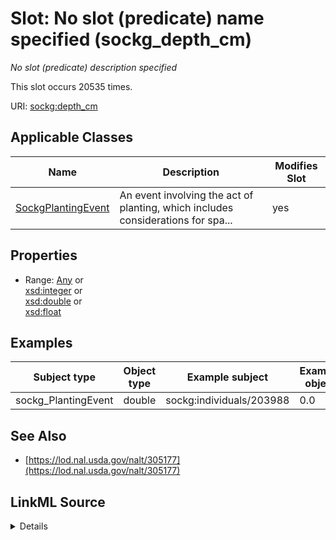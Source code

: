 

# Slot: No slot (predicate) name specified (sockg_depth_cm)


_No slot (predicate) description specified_






This slot occurs 20535 times.


URI: [sockg:depth_cm](https://idir.uta.edu/sockg-ontology/docs/depth_cm)



<!-- no inheritance hierarchy -->





## Applicable Classes

| Name | Description | Modifies Slot |
| --- | --- | --- |
| [SockgPlantingEvent](../classes/SockgPlantingEvent.md) | An event involving the act of planting, which includes considerations for spa... |  yes  |







## Properties

* Range: [Any](../classes/Any.md)&nbsp;or&nbsp;<br />[xsd:integer](http://www.w3.org/2001/XMLSchema#integer)&nbsp;or&nbsp;<br />[xsd:double](http://www.w3.org/2001/XMLSchema#double)&nbsp;or&nbsp;<br />[xsd:float](http://www.w3.org/2001/XMLSchema#float)






## Examples

| Subject type | Object type | Example subject | Example object | Occurrences |
| --- | --- | --- | --- | --- |
| sockg_PlantingEvent | double | sockg:individuals/203988 | 0.0 | 20535 |


## See Also

* [https://lod.nal.usda.gov/nalt/305177](https://lod.nal.usda.gov/nalt/305177)



## LinkML Source

<details>

```yaml
name: sockg_depth_cm
annotations:
  count:
    tag: count
    value: 20535
description: No slot (predicate) description specified
title: No slot (predicate) name specified
examples:
- object:
    example_object: '0.0'
    example_object_type: double
    example_predicate: sockg:depth_cm
    example_subject: sockg:individuals/203988
    example_subject_type: sockg_PlantingEvent
from_schema: soc-kg
see_also:
- https://lod.nal.usda.gov/nalt/305177
rank: 1000
slot_uri: sockg:depth_cm
alias: sockg_depth_cm
domain_of:
- sockg_PlantingEvent
union_of:
- '{''domain'': ''sockg_Amendment''}'
- '{''domain'': ''sockg_PlantingEvent''}'
range: Any
any_of:
- range: integer
- range: double
- range: float

```
</details>